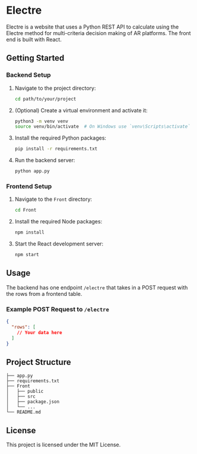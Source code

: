 
# Electre

Electre is a website that uses a Python REST API to calculate using the Electre method for multi-criteria decision making of AR platforms. The front end is built with React.

## Getting Started

### Backend Setup

1. Navigate to the project directory:
   ```bash
   cd path/to/your/project
   ```

2. (Optional) Create a virtual environment and activate it:
   ```bash
   python3 -m venv venv
   source venv/bin/activate  # On Windows use `venv\Scripts\activate`
   ```

3. Install the required Python packages:
   ```bash
   pip install -r requirements.txt
   ```

4. Run the backend server:
   ```bash
   python app.py
   ```

### Frontend Setup

1. Navigate to the `Front` directory:
   ```bash
   cd Front
   ```

2. Install the required Node packages:
   ```bash
   npm install
   ```

3. Start the React development server:
   ```bash
   npm start
   ```

## Usage

The backend has one endpoint `/electre` that takes in a POST request with the rows from a frontend table. 

### Example POST Request to `/electre`

```json
{
  "rows": [
    // Your data here
  ]
}
```

## Project Structure

```
├── app.py
├── requirements.txt
├── Front
│   ├── public
│   ├── src
│   ├── package.json
│   └── ...
└── README.md
```

## License

This project is licensed under the MIT License.
